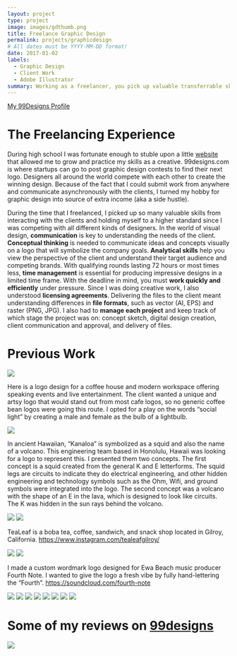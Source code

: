 ```yaml
---
layout: project
type: project
image: images/gdthumb.png
title: Freelance Graphic Design
permalink: projects/graphicdesign
# All dates must be YYYY-MM-DD format!
date: 2017-01-02
labels:
  - Graphic Design
  - Client Work
  - Adobe Illustrator
summary: Working as a freelancer, you pick up valuable transferrable skills.
---
```


[My 99Designs Profile](https://99designs.com/profiles/mirabela/about)

# The Freelancing Experience
During high school I was fortunate enough to stuble upon a little [website](http://99designs.com) that allowed me to grow and practice my skills as a creative. 99designs.com is where startups can go to post graphic design contests to find their next logo. Designers all around the world compete with each other to create the winning design. Because of the fact that I could submit work from anywhere and communicate asynchronously with the clients, I turned my hobby for graphic design into source of extra income (aka a side hustle). 

During the time that I freelanced, I picked up so many valuable skills from interacting with the clients and holding myself to a higher standard since I was competing with all different kinds of designers. In the world of visual design, **communication** is key to understanding the needs of the client. **Conceptual thinking** is needed to communicate ideas and concepts visually on a logo that will symbolize the company goals. **Analytical skills** help you view the perspective of the client and understand their target audience and competing brands. With qualifying rounds lasting 72 hours or most times less, **time management** is essential for producing impressive designs in a limited time frame. With the deadline in mind, you must **work quickly and efficiently** under pressure. Since I was doing creative work, I also understood **licensing agreements**. Delivering the files to the client meant understanding differences in **file formats**, such as vector (AI, EPS) and raster (PNG, JPG).  I also had to **manage each project** and keep track of which stage the project was on: concept sketch, digital design creation, client communication and approval, and delivery of files.

# Previous Work
<img class="ui centered image" src="../images/gd1.png">

Here is a logo design for a coffee house and modern workspace offering speaking events and live entertainment.
The client wanted a unique and artsy logo that would stand out from most cafe logos, so no generic coffee bean logos were going this route. I opted for a play on the words “social light” by creating a male and female as the bulb of a lightbulb.

<img class="ui centered image" src="../images/gd2.png">

In ancient Hawaiian, “Kanaloa” is symbolized as a squid and also the name of a volcano. This engineering team based in Honolulu, Hawaii was looking for a logo to represent this. I presented them two concepts. The first concept is a squid created from the general K and E letterforms. The squid legs are circuits to indicate they do electrical engineering, and other hidden engineering and technology symbols such as the Ohm, Wifi, and ground symbols were integrated into the logo. The second concept was a volcano with the shape of an E in the lava, which is designed to look like circuits. The K was hidden in the sun rays behind the volcano.


<img class="ui centered image" src="../images/gd3.png">
<img class="ui centered image" src="../images/gd3a.png">

TeaLeaf is a boba tea, coffee, sandwich, and snack shop located in Gilroy, California.
https://www.instagram.com/tealeafgilroy/

<img class="ui centered image" src="../images/gd4.png">
<img class="ui centered image" src="../images/gd5.png">

I made a custom wordmark logo designed for Ewa Beach music producer Fourth Note. I wanted to give the logo a fresh vibe by fully hand-lettering the “Fourth”. https://soundcloud.com/fourth-note

<img class="ui centered image" src="../images/gd6.png">
<img class="ui centered image" src="../images/gd7.png">
<img class="ui centered image" src="../images/gd8.png">
<img class="ui centered image" src="../images/gd9.png">
<img class="ui centered image" src="../images/gd10.png">
<img class="ui centered image" src="../images/gd11.png">
<img class="ui centered image" src="../images/gd12.png">
<img class="ui centered image" src="../images/gd13.png">


# Some of my reviews on [99designs](https://99designs.com/profiles/mirabela/about)
<img class="ui centered image" src="../images/99designreviews.png">
